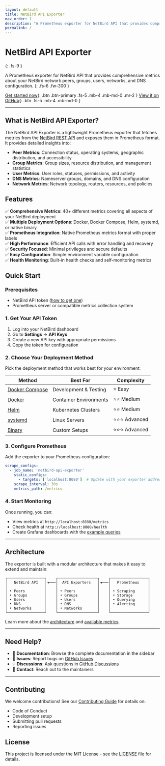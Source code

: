 ```yaml
---
layout: default
title: NetBird API Exporter
nav_order: 1
description: "A Prometheus exporter for NetBird API that provides comprehensive metrics about your NetBird network"
permalink: /
---
```


# NetBird API Exporter
{: .fs-9 }

A Prometheus exporter for NetBird API that provides comprehensive metrics about your NetBird network peers, groups, users, networks, and DNS configuration.
{: .fs-6 .fw-300 }

[Get started now](#quick-start){: .btn .btn-primary .fs-5 .mb-4 .mb-md-0 .mr-2 }
[View it on GitHub](https://github.com/matanbaruch/netbird-api-exporter){: .btn .fs-5 .mb-4 .mb-md-0 }

---

## What is NetBird API Exporter?

The NetBird API Exporter is a lightweight Prometheus exporter that fetches metrics from the [NetBird REST API](https://docs.netbird.io/ipa/resources/peers) and exposes them in Prometheus format. It provides detailed insights into:

- **Peer Metrics**: Connection status, operating systems, geographic distribution, and accessibility
- **Group Metrics**: Group sizes, resource distribution, and management statistics
- **User Metrics**: User roles, statuses, permissions, and activity
- **DNS Metrics**: Nameserver groups, domains, and DNS configuration
- **Network Metrics**: Network topology, routers, resources, and policies

## Features

✅ **Comprehensive Metrics**: 40+ different metrics covering all aspects of your NetBird deployment  
✅ **Multiple Deployment Options**: Docker, Docker Compose, Helm, systemd, or native binary  
✅ **Prometheus Integration**: Native Prometheus metrics format with proper labels  
✅ **High Performance**: Efficient API calls with error handling and recovery  
✅ **Security Focused**: Minimal privileges and secure defaults  
✅ **Easy Configuration**: Simple environment variable configuration  
✅ **Health Monitoring**: Built-in health checks and self-monitoring metrics  

## Quick Start

### Prerequisites

- NetBird API token ([how to get one](getting-started/authentication))
- Prometheus server or compatible metrics collection system

### 1. Get Your API Token

1. Log into your NetBird dashboard
2. Go to **Settings** → **API Keys**
3. Create a new API key with appropriate permissions
4. Copy the token for configuration

### 2. Choose Your Deployment Method

Pick the deployment method that works best for your environment:

| Method | Best For | Complexity |
|--------|----------|------------|
| [Docker Compose](installation/docker-compose) | Development & Testing | ⭐ Easy |
| [Docker](installation/docker) | Container Environments | ⭐⭐ Medium |
| [Helm](installation/helm) | Kubernetes Clusters | ⭐⭐ Medium |
| [systemd](installation/systemd) | Linux Servers | ⭐⭐⭐ Advanced |
| [Binary](installation/binary) | Custom Setups | ⭐⭐⭐ Advanced |

### 3. Configure Prometheus

Add the exporter to your Prometheus configuration:

```yaml
scrape_configs:
  - job_name: 'netbird-api-exporter'
    static_configs:
      - targets: ['localhost:8080']  # Update with your exporter address
    scrape_interval: 30s
    metrics_path: /metrics
```

### 4. Start Monitoring

Once running, you can:
- View metrics at `http://localhost:8080/metrics`
- Check health at `http://localhost:8080/health`
- Create Grafana dashboards with the [example queries](usage/prometheus-queries)

---

## Architecture

The exporter is built with a modular architecture that makes it easy to extend and maintain:

```
┌─────────────────┐    ┌──────────────────┐    ┌─────────────────┐
│   NetBird API   │◄───│  API Exporters   │◄───│   Prometheus    │
│                 │    │                  │    │                 │
│ • Peers         │    │ • Peers          │    │ • Scraping      │
│ • Groups        │    │ • Groups         │    │ • Storage       │
│ • Users         │    │ • Users          │    │ • Querying      │
│ • DNS           │    │ • DNS            │    │ • Alerting      │
│ • Networks      │    │ • Networks       │    │                 │
└─────────────────┘    └──────────────────┘    └─────────────────┘
```

Learn more about the [architecture](technical/architecture) and [available metrics](reference/metrics).

---

## Need Help?

- 📖 **Documentation**: Browse the complete documentation in the sidebar
- 🐛 **Issues**: Report bugs on [GitHub Issues](https://github.com/matanbaruch/netbird-api-exporter/issues)
- 💡 **Discussions**: Ask questions in [GitHub Discussions](https://github.com/matanbaruch/netbird-api-exporter/discussions)
- 📧 **Contact**: Reach out to the maintainers

---

## Contributing

We welcome contributions! See our [Contributing Guide](contributing) for details on:
- Code of Conduct
- Development setup
- Submitting pull requests
- Reporting issues

## License

This project is licensed under the MIT License - see the [LICENSE](https://github.com/matanbaruch/netbird-api-exporter/blob/main/LICENSE) file for details. 

